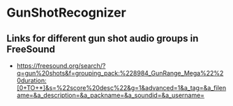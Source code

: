 # GunShotRecognizer





## Links for different gun shot audio groups in FreeSound

* https://freesound.org/search/?q=gun%20shots&f=grouping_pack:%228984_GunRange_Mega%22%20duration:[0+TO+*]&s=%22score%20desc%22&g=1&advanced=1&a_tag=&a_filename=&a_description=&a_packname=&a_soundid=&a_username=
